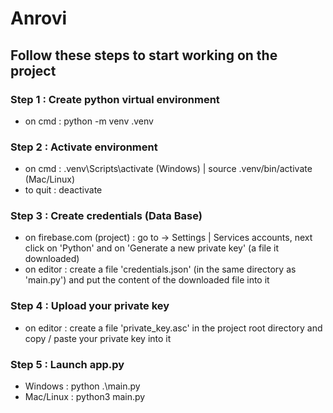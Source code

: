 # Anrovi

## Follow these steps to start working on the project

### Step 1 : Create python virtual environment

- on cmd : python -m venv .venv

### Step 2 : Activate environment

- on cmd : .venv\Scripts\activate (Windows) | source .venv/bin/activate (Mac/Linux)
- to quit : deactivate

### Step 3 : Create credentials (Data Base)

- on firebase.com (project) : go to -> Settings | Services accounts, next click on 'Python' and on 'Generate a new private key' (a file it downloaded)
- on editor : create a file 'credentials.json' (in the same directory as 'main.py') and put the content of the downloaded file into it

### Step 4 : Upload your private key

- on editor : create a file 'private_key.asc' in the project root directory and copy / paste your private key into it

### Step 5 : Launch app.py

- Windows : python .\main.py
- Mac/Linux : python3 main.py
